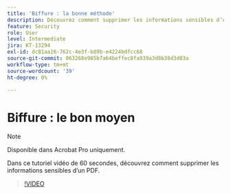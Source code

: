 ```yaml
---
title: 'Biffure : la bonne méthode'
description: Découvrez comment supprimer les informations sensibles d’un PDF
feature: Security
role: User
level: Intermediate
jira: KT-13294
exl-id: dc81aa16-762c-4e3f-b89b-e4224bdfcc68
source-git-commit: 063268e985b7a64beffec8fa939a3d8b38d3d03a
workflow-type: tm+mt
source-wordcount: '39'
ht-degree: 0%

---
```


# Biffure : le bon moyen

>[!NOTE]
>
>Disponible dans Acrobat Pro uniquement.

Dans ce tutoriel vidéo de 60 secondes, découvrez comment supprimer les informations sensibles d’un PDF.

>[!VIDEO](https://video.tv.adobe.com/v/3411377?quality=12&learn=on&hidetitle=true)
